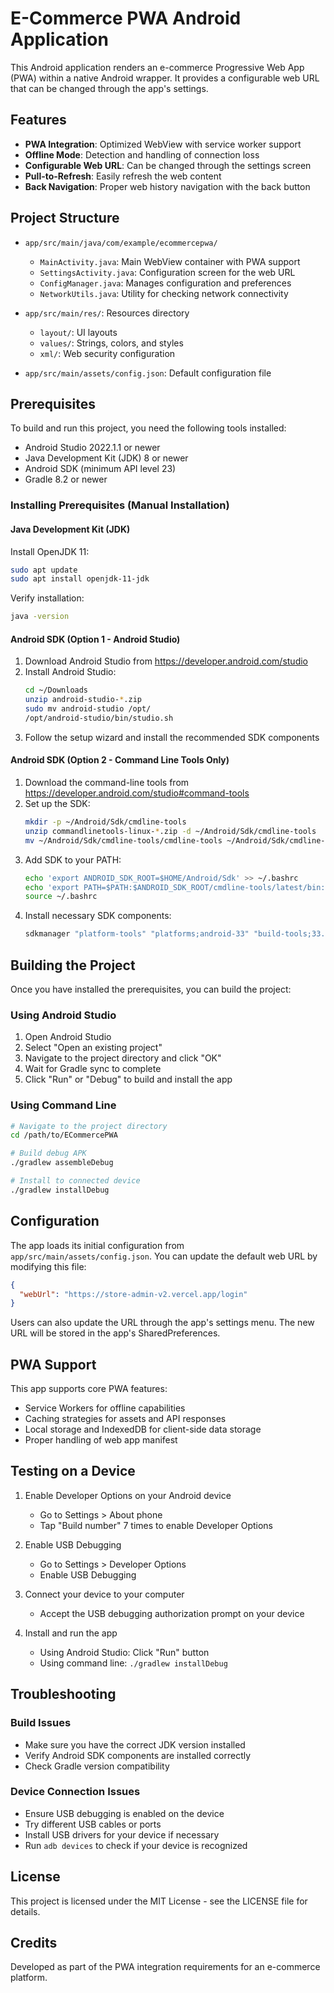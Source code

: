# E-Commerce PWA Android Application

This Android application renders an e-commerce Progressive Web App (PWA) within a native Android wrapper. It provides a configurable web URL that can be changed through the app's settings.

## Features

- **PWA Integration**: Optimized WebView with service worker support
- **Offline Mode**: Detection and handling of connection loss
- **Configurable Web URL**: Can be changed through the settings screen
- **Pull-to-Refresh**: Easily refresh the web content
- **Back Navigation**: Proper web history navigation with the back button

## Project Structure

- `app/src/main/java/com/example/ecommercepwa/`
  - `MainActivity.java`: Main WebView container with PWA support
  - `SettingsActivity.java`: Configuration screen for the web URL
  - `ConfigManager.java`: Manages configuration and preferences
  - `NetworkUtils.java`: Utility for checking network connectivity

- `app/src/main/res/`: Resources directory
  - `layout/`: UI layouts
  - `values/`: Strings, colors, and styles
  - `xml/`: Web security configuration

- `app/src/main/assets/config.json`: Default configuration file

## Prerequisites

To build and run this project, you need the following tools installed:

- Android Studio 2022.1.1 or newer
- Java Development Kit (JDK) 8 or newer
- Android SDK (minimum API level 23)
- Gradle 8.2 or newer

### Installing Prerequisites (Manual Installation)

#### Java Development Kit (JDK)

Install OpenJDK 11:
```bash
sudo apt update
sudo apt install openjdk-11-jdk
```

Verify installation:
```bash
java -version
```

#### Android SDK (Option 1 - Android Studio)

1. Download Android Studio from https://developer.android.com/studio
2. Install Android Studio:
   ```bash
   cd ~/Downloads
   unzip android-studio-*.zip
   sudo mv android-studio /opt/
   /opt/android-studio/bin/studio.sh
   ```
3. Follow the setup wizard and install the recommended SDK components

#### Android SDK (Option 2 - Command Line Tools Only)

1. Download the command-line tools from https://developer.android.com/studio#command-tools
2. Set up the SDK:
   ```bash
   mkdir -p ~/Android/Sdk/cmdline-tools
   unzip commandlinetools-linux-*.zip -d ~/Android/Sdk/cmdline-tools
   mv ~/Android/Sdk/cmdline-tools/cmdline-tools ~/Android/Sdk/cmdline-tools/latest
   ```
3. Add SDK to your PATH:
   ```bash
   echo 'export ANDROID_SDK_ROOT=$HOME/Android/Sdk' >> ~/.bashrc
   echo 'export PATH=$PATH:$ANDROID_SDK_ROOT/cmdline-tools/latest/bin:$ANDROID_SDK_ROOT/platform-tools' >> ~/.bashrc
   source ~/.bashrc
   ```
4. Install necessary SDK components:
   ```bash
   sdkmanager "platform-tools" "platforms;android-33" "build-tools;33.0.0"
   ```

## Building the Project

Once you have installed the prerequisites, you can build the project:

### Using Android Studio
1. Open Android Studio
2. Select "Open an existing project"
3. Navigate to the project directory and click "OK"
4. Wait for Gradle sync to complete
5. Click "Run" or "Debug" to build and install the app

### Using Command Line

```bash
# Navigate to the project directory
cd /path/to/ECommercePWA

# Build debug APK
./gradlew assembleDebug

# Install to connected device
./gradlew installDebug
```

## Configuration

The app loads its initial configuration from `app/src/main/assets/config.json`. You can update the default web URL by modifying this file:

```json
{
  "webUrl": "https://store-admin-v2.vercel.app/login"
}
```

Users can also update the URL through the app's settings menu. The new URL will be stored in the app's SharedPreferences.

## PWA Support

This app supports core PWA features:

- Service Workers for offline capabilities
- Caching strategies for assets and API responses
- Local storage and IndexedDB for client-side data storage
- Proper handling of web app manifest

## Testing on a Device

1. Enable Developer Options on your Android device
   - Go to Settings > About phone
   - Tap "Build number" 7 times to enable Developer Options
   
2. Enable USB Debugging
   - Go to Settings > Developer Options
   - Enable USB Debugging
   
3. Connect your device to your computer
   - Accept the USB debugging authorization prompt on your device
   
4. Install and run the app
   - Using Android Studio: Click "Run" button
   - Using command line: `./gradlew installDebug`

## Troubleshooting

### Build Issues
- Make sure you have the correct JDK version installed
- Verify Android SDK components are installed correctly
- Check Gradle version compatibility

### Device Connection Issues
- Ensure USB debugging is enabled on the device
- Try different USB cables or ports
- Install USB drivers for your device if necessary
- Run `adb devices` to check if your device is recognized

## License

This project is licensed under the MIT License - see the LICENSE file for details.

## Credits

Developed as part of the PWA integration requirements for an e-commerce platform.